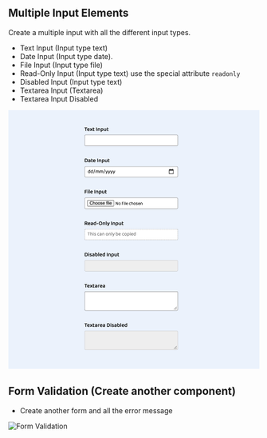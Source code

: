 ## Multiple Input Elements

Create a multiple input with all the different input types.

- Text Input (Input type text)
- Date Input (Input type date).
- File Input (Input type file)
- Read-Only Input (Input type text) use the special attribute `readonly`
- Disabled Input (Input type text)
- Textarea Input (Textarea)
- Textarea Input Disabled

![Form](../assets/multiple-input-forms.png)

## Form Validation (Create another component)

- Create another form and all the error message

![Form Validation]('../assets/validation.png')
